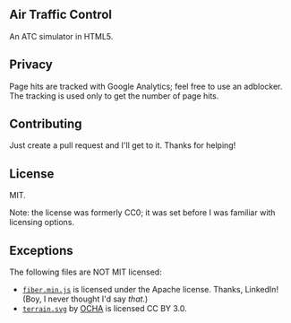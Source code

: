 ## Air Traffic Control

An ATC simulator in HTML5.

## Privacy

Page hits are tracked with Google Analytics; feel free to use an
adblocker. The tracking is used only to get the number of page hits.

## Contributing

Just create a pull request and I'll get to it. Thanks for helping!
## License

MIT.

Note: the license was formerly CC0; it was set before I was familiar with licensing options.

## Exceptions

The following files are NOT MIT licensed:

* [`fiber.min.js`](https://github.com/linkedin/Fiber) is licensed
  under the Apache license. Thanks, LinkedIn! (Boy, I never thought
  I'd say _that_.)
* [`terrain.svg`](http://www.flaticon.com/free-icon/mountain-summit_27798) by [OCHA](http://www.flaticon.com/authors/ocha) is licensed CC BY 3.0.

<!--

## Donate

bitcoin: 1PLsixE3eYPL86VJJEV3t1E6LTVvmVHoe3

-->
